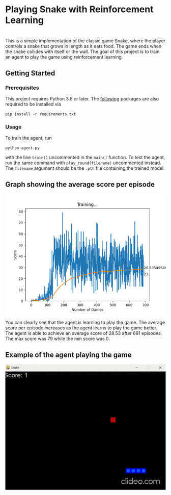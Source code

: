 # Playing Snake with Reinforcement Learning
#
This is a simple implementation of the classic game Snake, where the player controls a snake that grows in length as it eats food. The game ends when the snake collides with itself or the wall. The goal of this project is to train an agent to play the game using reinforcement learning.

## Getting Started

### Prerequisites
This project requires Python 3.6 or later. The [following](./requirements.txt) packages are also required to be installed via 
```
pip install -r requirements.txt
```

### Usage
To train the agent, run
```
python agent.py
```
with the line `train()` uncommented in the `main()` function. To test the agent, run the same command with `play_round(filename)` uncommented instead. The `filename` argument should be the `.pth` file containing the trained model.

## Graph showing the average score per episode
![graph](./plots/691.png)

You can clearly see that the agent is learning to play the game. The average score per episode increases as the agent learns to play the game better. The agent is able to achieve an average score of 28.53 after 691 episodes. The max score was 79 while the min score was 0.

## Example of the agent playing the game
![gameplay](./assets/example.gif)

